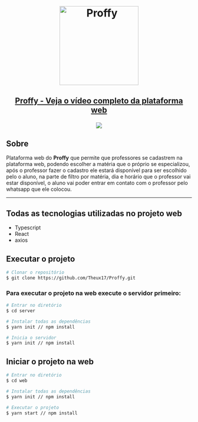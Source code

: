<br>
<h1 align="center" >
<img width="214px"  src="https://svgur.com/i/Nam.svg" alt="Proffy"></img>
</h1>

<h2 align="center">
    <a 
        <a href="https://www.loom.com/share/0f85796ec22d4697a2dbda9d29e82b12"> <p color="black" >Proffy - Veja o vídeo completo da plataforma web</p> <img style="max-width:400px;" src="https://cdn.loom.com/sessions/thumbnails/0f85796ec22d4697a2dbda9d29e82b12-with-play.gif"></a>
    </a> 
</h2>

## Sobre
Plataforma web do <strong>Proffy</strong> que permite que professores se cadastrem na plataforma web, podendo escolher a matéria que o próprio se especializou, após o professor fazer o cadastro ele estará disponível para ser escolhido pelo o aluno, na parte de filtro por matéria, dia e horário que o professor vai estar disponível, o aluno vai poder entrar em contato com o professor pelo whatsapp que ele colocou.

---
## Todas as tecnologias utilizadas no projeto web
- Typescript
- React 
- axios

## Executar o projeto
```bash
# Clonar o repositório
$ git clone https://github.com/Theux17/Proffy.git
```

### Para executar o projeto na web execute o servidor primeiro: 

```bash
# Entrar no diretório
$ cd server 

# Instalar todas as dependências 
$ yarn init // npm install

# Inicia o servidor
$ yarn init // npm install
```

## Iniciar o projeto na web
``` bash
# Entrar no diretório
$ cd web 

# Instalar todas as dependências 
$ yarn init // npm install

# Executar o projeto 
$ yarn start // npm install
```
